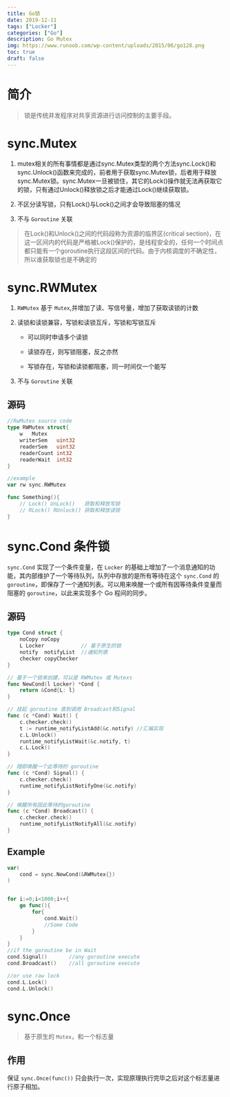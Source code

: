 ```yaml
---
title: Go锁
date: 2019-12-11
tags: ["Locker"]
categories: ["Go"]
description: Go Mutex
img: https://www.runoob.com/wp-content/uploads/2015/06/go128.png
toc: true
draft: false
---
```


# 简介

> 锁是传统并发程序对共享资源进行访问控制的主要手段。

<!--more-->

# sync.Mutex

1. mutex相关的所有事情都是通过sync.Mutex类型的两个方法sync.Lock()和sync.Unlock()函数来完成的，前者用于获取sync.Mutex锁，后者用于释放sync.Mutex锁。sync.Mutex一旦被锁住，其它的Lock()操作就无法再获取它的锁，只有通过Unlock()释放锁之后才能通过Lock()继续获取锁。

2. 不区分读写锁，只有Lock()与Lock()之间才会导致阻塞的情况

3. 不与 `Goroutine` 关联

> 在Lock()和Unlock()之间的代码段称为资源的临界区(critical section)，在这一区间内的代码是严格被Lock()保护的，是线程安全的，任何一个时间点都只能有一个goroutine执行这段区间的代码。由于内核调度的不确定性，所以谁获取锁也是不确定的


# sync.RWMutex

1. `RWMutex` 基于 `Mutex`,并增加了读、写信号量，增加了获取读锁的计数

2. 读锁和读锁兼容，写锁和读锁互斥，写锁和写锁互斥
    
    + 可以同时申请多个读锁

    + 读锁存在，则写锁阻塞，反之亦然

    + 写锁存在，写锁和读锁都阻塞，同一时间仅一个能写

3. 不与 `Goroutine` 关联

## 源码

```go
//RwMutex source code
type RWMutex struct{
    w   Mutex
    writerSem   uint32
    readerSem   uint32
    readerCount int32
    readerWait  int32
}

//example
var rw sync.RWMutex

func Something(){
    // Lock() UnLock()   获取和释放写锁
    // RLock() RUnlock() 获取和释放读锁
}
```


# sync.Cond 条件锁

`sync.Cond` 实现了一个条件变量，在 `Locker` 的基础上增加了一个消息通知的功能，其内部维护了一个等待队列，队列中存放的是所有等待在这个 `sync.Cond` 的 `goroutine`，即保存了一个通知列表。可以用来唤醒一个或所有因等待条件变量而阻塞的 `goroutine`，以此来实现多个 Go 程间的同步。


## 源码

```go
type Cond struct {
	noCopy noCopy
	L Locker            // 基于原生的锁
	notify  notifyList  //通知列表
	checker copyChecker
}

// 基于一个锁来创建，可以是 RWMutex 或 Mutexs
func NewCond(l Locker) *Cond {
	return &Cond{L: l}
}

// 挂起 goroutine 直到调用 Broadcast和Signal
func (c *Cond) Wait() {
	c.checker.check()
	t := runtime_notifyListAdd(&c.notify) //汇编实现
	c.L.Unlock()
	runtime_notifyListWait(&c.notify, t)
	c.L.Lock()
}

// 随即唤醒一个此等待的 goroutine
func (c *Cond) Signal() {
	c.checker.check()
	runtime_notifyListNotifyOne(&c.notify)
}

// 唤醒所有因此等待的goroutine
func (c *Cond) Broadcast() {
	c.checker.check()
	runtime_notifyListNotifyAll(&c.notify)
}
```

## Example

```go
var(
    cond = sync.NewCond(&RWMutex{})
)


for i:=0;i<1000;i++{
    go func(){
        for{
            cond.Wait()
            //Some Code
        }
    }
}
//if the goroutine be in Wait
cond.Signal()       //any goroutine execute
cond.Broadcast()    //all goroutine execute

//or use raw lock
cond.L.Lock()
cond.L.Unlock()
```

# sync.Once

> 基于原生的 `Mutex`，和一个标志量

## 作用

保证 `sync.Once(func())` 只会执行一次，实现原理执行完毕之后对这个标志量进行原子相加。